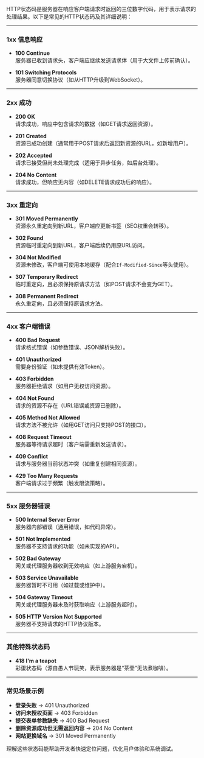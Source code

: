 HTTP状态码是服务器在响应客户端请求时返回的三位数字代码，用于表示请求的处理结果。以下是常见的HTTP状态码及其详细说明：

---

### **1xx 信息响应**
- **100 Continue**  
  服务器已收到请求头，客户端应继续发送请求体（用于大文件上传前确认）。

- **101 Switching Protocols**  
  服务器同意切换协议（如从HTTP升级到WebSocket）。

---

### **2xx 成功**
- **200 OK**  
  请求成功，响应中包含请求的数据（如GET请求返回资源）。

- **201 Created**  
  资源已成功创建（通常用于POST请求后返回新资源的URL，如新增用户）。

- **202 Accepted**  
  请求已接受但尚未处理完成（适用于异步任务，如后台处理）。

- **204 No Content**  
  请求成功，但响应无内容（如DELETE请求成功后的响应）。

---

### **3xx 重定向**
- **301 Moved Permanently**  
  资源永久重定向到新URL，客户端应更新书签（SEO权重会转移）。

- **302 Found**  
  资源临时重定向到新URL，客户端后续仍用原URL访问。

- **304 Not Modified**  
  资源未修改，客户端可使用本地缓存（配合`If-Modified-Since`等头使用）。

- **307 Temporary Redirect**  
  临时重定向，且必须保持原请求方法（如POST请求不会变为GET）。

- **308 Permanent Redirect**  
  永久重定向，且必须保持原请求方法。

---

### **4xx 客户端错误**
- **400 Bad Request**  
  请求格式错误（如参数错误、JSON解析失败）。

- **401 Unauthorized**  
  需要身份验证（如未提供有效Token）。

- **403 Forbidden**  
  服务器拒绝请求（如用户无权访问资源）。

- **404 Not Found**  
  请求的资源不存在（URL错误或资源已删除）。

- **405 Method Not Allowed**  
  请求方法不被允许（如用GET访问只支持POST的接口）。

- **408 Request Timeout**  
  服务器等待请求超时（客户端需重新发送请求）。

- **409 Conflict**  
  请求与服务器当前状态冲突（如重复创建相同资源）。

- **429 Too Many Requests**  
  客户端请求过于频繁（触发限流策略）。

---

### **5xx 服务器错误**
- **500 Internal Server Error**  
  服务器内部错误（通用错误，如代码异常）。

- **501 Not Implemented**  
  服务器不支持请求的功能（如未实现的API）。

- **502 Bad Gateway**  
  网关或代理服务器收到无效响应（如上游服务宕机）。

- **503 Service Unavailable**  
  服务器暂时不可用（如过载或维护中）。

- **504 Gateway Timeout**  
  网关或代理服务器未及时获取响应（上游服务超时）。

- **505 HTTP Version Not Supported**  
  服务器不支持请求的HTTP协议版本。

---

### **其他特殊状态码**
- **418 I'm a teapot**  
  彩蛋状态码（源自愚人节玩笑，表示服务器是“茶壶”无法煮咖啡）。

---

### **常见场景示例**
- **登录失败** → 401 Unauthorized  
- **访问未授权页面** → 403 Forbidden  
- **提交表单参数缺失** → 400 Bad Request  
- **删除资源成功但无需返回内容** → 204 No Content  
- **网站更换域名** → 301 Moved Permanently  

理解这些状态码能帮助开发者快速定位问题，优化用户体验和系统调试。